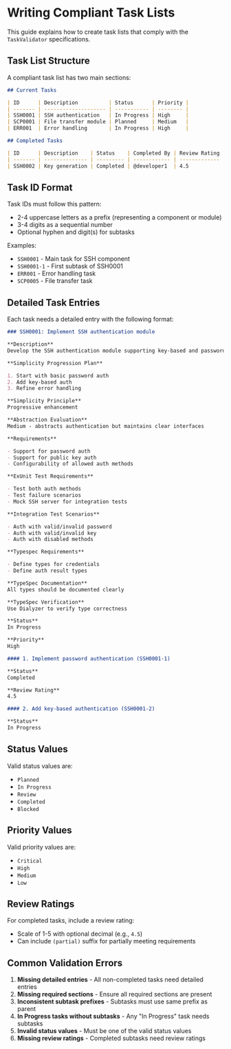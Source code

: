 # Writing Compliant Task Lists

This guide explains how to create task lists that comply with the `TaskValidator` specifications.

## Task List Structure

A compliant task list has two main sections:

```markdown
## Current Tasks

| ID      | Description          | Status      | Priority |
| ------- | -------------------- | ----------- | -------- |
| SSH0001 | SSH authentication   | In Progress | High     |
| SCP0001 | File transfer module | Planned     | Medium   |
| ERR001  | Error handling       | In Progress | High     |

## Completed Tasks

| ID      | Description    | Status    | Completed By | Review Rating |
| ------- | -------------- | --------- | ------------ | ------------- |
| SSH0002 | Key generation | Completed | @developer1  | 4.5           |
```

## Task ID Format

Task IDs must follow this pattern:

- 2-4 uppercase letters as a prefix (representing a component or module)
- 3-4 digits as a sequential number
- Optional hyphen and digit(s) for subtasks

Examples:

- `SSH0001` - Main task for SSH component
- `SSH0001-1` - First subtask of SSH0001
- `ERR001` - Error handling task
- `SCP0005` - File transfer task

## Detailed Task Entries

Each task needs a detailed entry with the following format:

```markdown
### SSH0001: Implement SSH authentication module

**Description**
Develop the SSH authentication module supporting key-based and password authentication.

**Simplicity Progression Plan**

1. Start with basic password auth
2. Add key-based auth
3. Refine error handling

**Simplicity Principle**
Progressive enhancement

**Abstraction Evaluation**
Medium - abstracts authentication but maintains clear interfaces

**Requirements**

- Support for password auth
- Support for public key auth
- Configurability of allowed auth methods

**ExUnit Test Requirements**

- Test both auth methods
- Test failure scenarios
- Mock SSH server for integration tests

**Integration Test Scenarios**

- Auth with valid/invalid password
- Auth with valid/invalid key
- Auth with disabled methods

**Typespec Requirements**

- Define types for credentials
- Define auth result types

**TypeSpec Documentation**
All types should be documented clearly

**TypeSpec Verification**
Use Dialyzer to verify type correctness

**Status**
In Progress

**Priority**
High

#### 1. Implement password authentication (SSH0001-1)

**Status**
Completed

**Review Rating**
4.5

#### 2. Add key-based authentication (SSH0001-2)

**Status**
In Progress
```

## Status Values

Valid status values are:

- `Planned`
- `In Progress`
- `Review`
- `Completed`
- `Blocked`

## Priority Values

Valid priority values are:

- `Critical`
- `High`
- `Medium`
- `Low`

## Review Ratings

For completed tasks, include a review rating:

- Scale of 1-5 with optional decimal (e.g., `4.5`)
- Can include `(partial)` suffix for partially meeting requirements

## Common Validation Errors

1. **Missing detailed entries** - All non-completed tasks need detailed entries
2. **Missing required sections** - Ensure all required sections are present
3. **Inconsistent subtask prefixes** - Subtasks must use same prefix as parent
4. **In Progress tasks without subtasks** - Any "In Progress" task needs subtasks
5. **Invalid status values** - Must be one of the valid status values
6. **Missing review ratings** - Completed subtasks need review ratings
